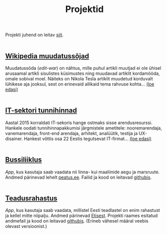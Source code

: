 ﻿---
layout: page
title: Projektid
---

Projekti juhend on leitav [siit](http://andmeteadus.github.io/2017/projekt_juhend/).
<br><br>

## [Wikipedia muudatussõjad](http://htmlpreview.github.io/?https://github.com/andmeteadus/2017/blob/gh-pages/Wikipedia_muudatussojad.html)
Muudatussõda (<i>edit-war</i>) on nähtus, mille puhul artikli muutjad ei ole ühisel arusaamal artikli sisulistes küsimustes ning muudavad artiklit kordamööda, omale sobival moel. Näiteks on Nikola Tesla artiklit muudetud korduvalt lühikese aja jooksul, sest on erinevaid allikaid tema rahvuse kohta...
[ (loe edasi) ](http://htmlpreview.github.io/?https://github.com/andmeteadus/2017/blob/gh-pages/Wikipedia_muudatussojad.html)
<br><br>

## [IT-sektori tunnihinnad](http://htmlpreview.github.io/?https://github.com/andmeteadus/2017/blob/gh-pages/IT_tunnihinnad.html)
Aastal 2015 korraldati IT-sekoris hange ostmaks sisse arendusresurssi. Hankele oodati tunnihinnapakkumisi järgmistele ametitele: nooremarendaja, vanemarendaja, front-end arendaja, arhitekt, analüütik, testija ja UX-disainer. Hankest võttis osa 22 Eestis tegutsevat IT-firmat...
[ (loe edasi) ](http://htmlpreview.github.io/?https://github.com/andmeteadus/2017/blob/gh-pages/IT_tunnihinnad.html)
<br><br>

## [Bussiliiklus](https://andmeteadus2017.shinyapps.io/Bussiliiklus/)
<i>App</i>, kus kasutaja saab vaadata nii linna- kui maaliinide aegu ja marsruute. Andmed pärinevad lehelt [peatus.ee](www.peatus.ee/gtfs/). Failid ja kood on leitavad [githubis](https://github.com/andmeteadus/2017/tree/gh-pages/Rakendused/Bussiliiklus).
<br><br>

## [Teadusrahastus](https://andmeteadus2017.shinyapps.io/Teadusraha/)
<i>App</i>, kus kasutaja saab vaadata, millistel Eesti teadlastel on enim rahastust ja kellel mitte niipalju. Andmed pärinevad [Etisest](https://www.etis.ee/Portal/Projects/). Projekti raames esitatud andmefail ja kood on leitavad [githubis](https://github.com/andmeteadus/2017/tree/gh-pages/Rakendused/Teadusraha). (Erineb vähesel määral veebis olevast versioonist.)
<br><br>

<!--
{% for post in site.posts %}
## [ {{ post.title }} ](..{{ post.url }})
  {{ post.content | strip_html | truncatewords:30}}
  [ (loe edasi) ](..{{ post.url }})
  <br><br>
  
{% endfor %}
-->